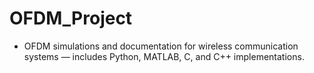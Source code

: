 # OFDM_Project
- OFDM simulations and documentation for wireless communication systems — includes Python, MATLAB, C, and C++ implementations.

